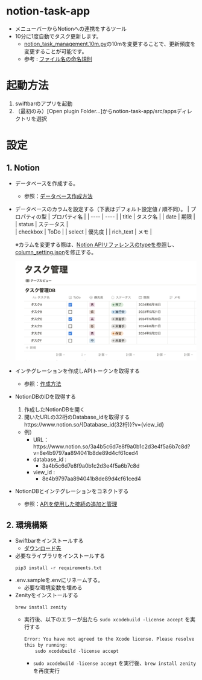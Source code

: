 # notion-task-app
 - メニューバーからNotionへの連携をするツール
 - 10分に1度自動でタスク更新します。
   - [notion_task_management.10m.py](src/apps/notion_task_management.10m.py)の10mを変更することで、更新頻度を変更することが可能です。
   - 参考 : [ファイル名の命名規則](https://github.com/swiftbar/SwiftBar)

# 起動方法
1. swiftbarのアプリを起動
2. （最初のみ）[Open plugin Folder...]からnotion-task-app/src/appsディレクトリを選択

# 設定

## 1. Notion
 - データベースを作成する。
   - 参照：[データベース作成方法](https://www.notion.so/ja-jp/help/create-a-database)
 - データベースのカラムを設定する（下表はデフォルト設定値 / 順不同）。
    | プロパティの型 | プロパティ名 |
    | ---- | ---- |
    | title | タスク名 |
    | date | 期限 |
    | status | ステータス |  
    | checkbox | ToDo |
    | select | 優先度 |
    | rich_text | メモ |

    ※カラムを変更する際は、[Notion APIリファレンスのtypeを参照](https://developers.notion.com/reference/property-object)し、[column_setting.json](column_setting.json)を修正する。

    ![NotionDBのカラムイメージ](img/notionDB_column_img.png)

 - インテグレーションを作成しAPIトークンを取得する
   - 参照：[作成方法](https://www.notion.so/ja-jp/help/create-integrations-with-the-notion-api)
 - NotionDBのIDを取得する
   1. 作成したNotionDBを開く
   2. 開いたURLの32桁のDatabase_idを取得する
        <div>https://www.notion.so/{Database_id(32桁)}?v={view_id}</div>
    - 例）
      - <div> URL：https://www.notion.so/3a4b5c6d7e8f9a0b1c2d3e4f5a6b7c8d?v=8e4b9797aa894041b8de89d4cf61ced4</div>
      - database_id :
        -  3a4b5c6d7e8f9a0b1c2d3e4f5a6b7c8d
      - view_id     : 
        - 8e4b9797aa894041b8de89d4cf61ced4

 - NotionDBとインテグレーションをコネクトする
   - 参照：[APIを使用した接続の追加と管理
](https://www.notion.so/ja-jp/help/add-and-manage-connections-with-the-api)


## 2. 環境構築
  - Swiftbarをインストールする
    - [ダウンロード先](https://github.com/swiftbar/SwiftBar/releases)
  - 必要なライブラリをインストールする
    ```
    pip3 install -r requirements.txt
    ```
  - .env.sampleを.envにリネームする。
    - 必要な環境変数を埋める
  - Zenityをインストールする
    ```
    brew install zenity
    ```
    - 実行後、以下のエラーが出たら `sudo xcodebuild -license accept` を実行する
        ``` 
        Error: You have not agreed to the Xcode license. Please resolve this by running:
            sudo xcodebuild -license accept
        ```
        - `sudo xcodebuild -license accept` を実行後、`brew install zenity`を再度実行